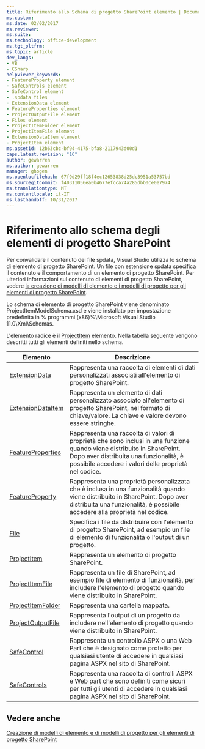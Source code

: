 ```yaml
---
title: Riferimento allo Schema di progetto SharePoint elemento | Documenti Microsoft
ms.custom: 
ms.date: 02/02/2017
ms.reviewer: 
ms.suite: 
ms.technology: office-development
ms.tgt_pltfrm: 
ms.topic: article
dev_langs:
- VB
- CSharp
helpviewer_keywords:
- FeatureProperty element
- SafeControls element
- SafeControl element
- .spdata files
- ExtensionData element
- FeatureProperties element
- ProjectOutputFile element
- Files element
- ProjectItemFolder element
- ProjectItemFile element
- ExtensionDataItem element
- ProjectItem element
ms.assetid: 12b63cbc-bf94-4175-bfa8-2117943d00d1
caps.latest.revision: "16"
author: gewarren
ms.author: gewarren
manager: ghogen
ms.openlocfilehash: 67f9d29ff18f4ec12653838d25dc3951a53757bd
ms.sourcegitcommit: f40311056ea0b4677efcca74a285dbb0ce0e7974
ms.translationtype: MT
ms.contentlocale: it-IT
ms.lasthandoff: 10/31/2017
---
```

# <a name="sharepoint-project-item-schema-reference"></a>Riferimento allo schema degli elementi di progetto SharePoint
  Per convalidare il contenuto dei file spdata, Visual Studio utilizza lo schema di elemento di progetto SharePoint. Un file con estensione spdata specifica il contenuto e il comportamento di un elemento di progetto SharePoint. Per ulteriori informazioni sul contenuto di elementi di progetto SharePoint, vedere [la creazione di modelli di elemento e i modelli di progetto per gli elementi di progetto SharePoint](../sharepoint/creating-item-templates-and-project-templates-for-sharepoint-project-items.md).  
  
 Lo schema di elemento di progetto SharePoint viene denominato ProjectItemModelSchema.xsd e viene installato per impostazione predefinita in % programmi (x86)%\Microsoft Visual Studio 11.0\Xml\Schemas.  
  
 L'elemento radice è il [ProjectItem](../sharepoint/projectitem-element.md) elemento. Nella tabella seguente vengono descritti tutti gli elementi definiti nello schema.  
  
|Elemento|Descrizione|  
|-------------|-----------------|  
|[ExtensionData](../sharepoint/extensiondata-element.md)|Rappresenta una raccolta di elementi di dati personalizzati associati all'elemento di progetto SharePoint.|  
|[ExtensionDataItem](../sharepoint/extensiondataitem-element.md)|Rappresenta un elemento di dati personalizzato associato all'elemento di progetto SharePoint, nel formato di chiave/valore. La chiave e valore devono essere stringhe.|  
|[FeatureProperties](../sharepoint/featureproperties-element.md)|Rappresenta una raccolta di valori di proprietà che sono inclusi in una funzione quando viene distribuito in SharePoint. Dopo aver distribuita una funzionalità, è possibile accedere i valori delle proprietà nel codice.|  
|[FeatureProperty](../sharepoint/featureproperty-element.md)|Rappresenta una proprietà personalizzata che è inclusa in una funzionalità quando viene distribuito in SharePoint. Dopo aver distribuita una funzionalità, è possibile accedere alla proprietà nel codice.|  
|[File](../sharepoint/files-element.md)|Specifica i file da distribuire con l'elemento di progetto SharePoint, ad esempio un file di elemento di funzionalità o l'output di un progetto.|  
|[ProjectItem](../sharepoint/projectitem-element.md)|Rappresenta un elemento di progetto SharePoint.|  
|[ProjectItemFile](../sharepoint/projectitemfile-element.md)|Rappresenta un file di SharePoint, ad esempio file di elemento di funzionalità, per includere l'elemento di progetto quando viene distribuito in SharePoint.|  
|[ProjectItemFolder](../sharepoint/projectitemfolder-element.md)|Rappresenta una cartella mappata.|  
|[ProjectOutputFile](../sharepoint/projectoutputfile-element.md)|Rappresenta l'output di un progetto da includere nell'elemento di progetto quando viene distribuito in SharePoint.|  
|[SafeControl](../sharepoint/safecontrol-element.md)|Rappresenta un controllo ASPX o una Web Part che è designato come protetto per qualsiasi utente di accedere in qualsiasi pagina ASPX nel sito di SharePoint.|  
|[SafeControls](../sharepoint/safecontrols-element.md)|Rappresenta una raccolta di controlli ASPX e Web part che sono definiti come sicuri per tutti gli utenti di accedere in qualsiasi pagina ASPX nel sito di SharePoint.|  
  
## <a name="see-also"></a>Vedere anche  
 [Creazione di modelli di elemento e di modelli di progetto per gli elementi di progetto SharePoint](../sharepoint/creating-item-templates-and-project-templates-for-sharepoint-project-items.md)  
  
  